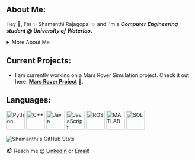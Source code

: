 ## About Me:
Hey 👋, I'm ✨ Shamanthi Rajagopal ✨ and I'm a **_Computer Engineering student @ University of Waterloo_.**

<details>
  <summary>More About Me</summary>
  🚀 Space enthusiast<br>
  🏀 Basketball referee<br>
  📚 Studying Computer Engineering
</details>

## Current Projects: 
- I am currently working on a Mars Rover Simulation project. Check it out here: **[Mars Rover Project](https://github.com/shamanthi-rajagopal/Mars_Rover_Simulation)** 🌌.


## Languages:
<p>
    <img src="https://upload.wikimedia.org/wikipedia/commons/c/c3/Python-logo-notext.svg" alt="Python" width="50" height="50">
    <img src="https://upload.wikimedia.org/wikipedia/commons/1/18/ISO_C%2B%2B_Logo.svg" alt="C++" width="50" height="50">
    <img src="https://upload.wikimedia.org/wikipedia/en/3/30/Java_programming_language_logo.svg" alt="Java" width="50" height="50">
    <img src="https://upload.wikimedia.org/wikipedia/commons/6/6a/JavaScript-logo.png" alt="JavaScript" width="50" height="50">
    <img src="https://upload.wikimedia.org/wikipedia/commons/b/bb/Ros_logo.svg" alt="ROS" width="50" height="50">
    <img src="https://upload.wikimedia.org/wikipedia/commons/2/21/Matlab_Logo.png" alt="MATLAB" width="50" height="50">
    <img src="https://upload.wikimedia.org/wikipedia/commons/8/87/Sql_data_base_with_logo.png" alt="SQL" width="50" height="50">
</p>

![Shamanthi's GitHub Stats](https://github-readme-stats.vercel.app/api?username=shamanthi-rajagopal&show_icons=true&theme=radical)


📬 Reach me @ [LinkedIn](https://www.linkedin.com/in/shamanthi-rajagopal) or [Email](mailto:s2rajago@uwaterloo.ca)!


